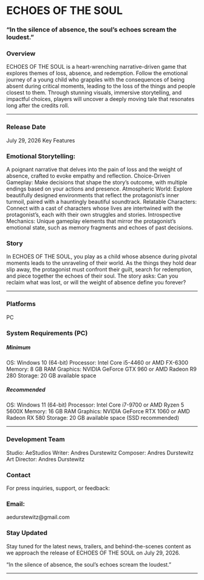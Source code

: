 <h1>ECHOES OF THE SOUL</h1>

<h3>“In the silence of absence, the soul’s echoes scream the loudest.”</h3>

<h3>Overview</h3>
ECHOES OF THE SOUL is a heart-wrenching narrative-driven game that explores themes of loss, absence, and redemption. Follow the emotional journey of a young child who grapples with the consequences of being absent during critical moments, leading to the loss of the things and people closest to them. Through stunning visuals, immersive storytelling, and impactful choices, players will uncover a deeply moving tale that resonates long after the credits roll.
<hr>
<h3>Release Date</h3>
July 29, 2026
Key Features

<h3>Emotional Storytelling:</h3> A poignant narrative that delves into the pain of loss and the weight of absence, crafted to evoke empathy and reflection.
Choice-Driven Gameplay: Make decisions that shape the story’s outcome, with multiple endings based on your actions and presence.
Atmospheric World: Explore beautifully designed environments that reflect the protagonist’s inner turmoil, paired with a hauntingly beautiful soundtrack.
Relatable Characters: Connect with a cast of characters whose lives are intertwined with the protagonist’s, each with their own struggles and stories.
Introspective Mechanics: Unique gameplay elements that mirror the protagonist’s emotional state, such as memory fragments and echoes of past decisions.

<h3>Story</h3>
In ECHOES OF THE SOUL, you play as a child whose absence during pivotal moments leads to the unraveling of their world. As the things they hold dear slip away, the protagonist must confront their guilt, search for redemption, and piece together the echoes of their soul. The story asks: Can you reclaim what was lost, or will the weight of absence define you forever?
<hr>
<h3>Platforms</h3>
PC

<h3>System Requirements (PC)</h3>
<h5>Minimum</h5>

OS: Windows 10 (64-bit)
Processor: Intel Core i5-4460 or AMD FX-6300
Memory: 8 GB RAM
Graphics: NVIDIA GeForce GTX 960 or AMD Radeon R9 280
Storage: 20 GB available space

<h5>Recommended</h5>

OS: Windows 11 (64-bit)
Processor: Intel Core i7-9700 or AMD Ryzen 5 5600X
Memory: 16 GB RAM
Graphics: NVIDIA GeForce RTX 1060 or AMD Radeon RX 580
Storage: 20 GB available space (SSD recommended)
<hr>

<h3>Development Team</h3>

Studio: AeStudios
Writer: Andres Durstewitz
Composer: Andres Durstewitz
Art Director: Andres Durstewitz

<h3>Contact</h3>
For press inquiries, support, or feedback:

<h3>Email:</h3> aedurstewitz@gmail.com

<h3>Stay Updated</h3>
Stay tuned for the latest news, trailers, and behind-the-scenes content as we approach the release of ECHOES OF THE SOUL on July 29, 2026.


“In the silence of absence, the soul’s echoes scream the loudest.”
<hr>

